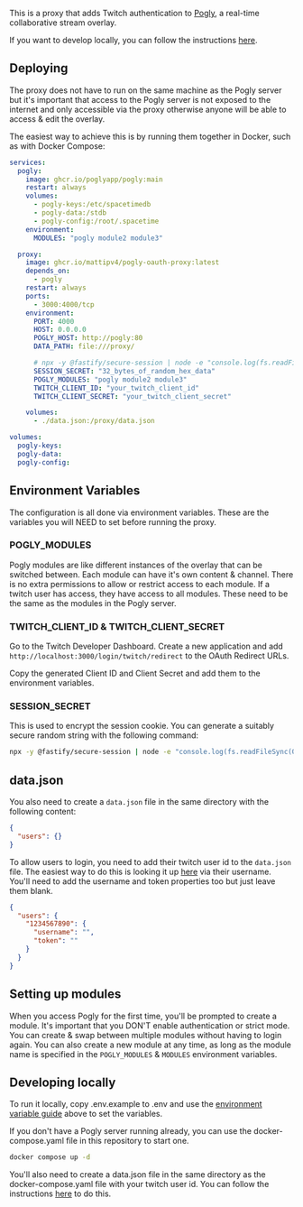 This is a proxy that adds Twitch authentication to [Pogly](https://github.com/PoglyApp/pogly-standalone), a real-time collaborative stream overlay.

If you want to develop locally, you can follow the instructions [here](#Developing-locally).

## Deploying

The proxy does not have to run on the same machine as the Pogly server but it's important that access to the Pogly server is not exposed to the internet and only accessible via the proxy otherwise anyone will be able to access & edit the overlay.

The easiest way to achieve this is by running them together in Docker, such as with Docker Compose:

```yaml
services:
  pogly:
    image: ghcr.io/poglyapp/pogly:main
    restart: always
    volumes:
      - pogly-keys:/etc/spacetimedb
      - pogly-data:/stdb
      - pogly-config:/root/.spacetime
    environment:
      MODULES: "pogly module2 module3"

  proxy:
    image: ghcr.io/mattipv4/pogly-oauth-proxy:latest
    depends_on:
      - pogly
    restart: always
    ports:
      - 3000:4000/tcp
    environment:
      PORT: 4000
      HOST: 0.0.0.0
      POGLY_HOST: http://pogly:80
      DATA_PATH: file:///proxy/

      # npx -y @fastify/secure-session | node -e "console.log(fs.readFileSync(0).toString('hex'))"
      SESSION_SECRET: "32_bytes_of_random_hex_data"
      POGLY_MODULES: "pogly module2 module3"
      TWITCH_CLIENT_ID: "your_twitch_client_id"
      TWITCH_CLIENT_SECRET: "your_twitch_client_secret"

    volumes:
      - ./data.json:/proxy/data.json

volumes:
  pogly-keys:
  pogly-data:
  pogly-config:
```

## Environment Variables

The configuration is all done via environment variables. These are the variables you will NEED to set before running the proxy.

### POGLY_MODULES

Pogly modules are like different instances of the overlay that can be switched between. Each module can have it's own content & channel. There is no extra permissions to allow or restrict access to each module. If a twitch user has access, they have access to all modules. These need to be the same as the modules in the Pogly server.

### TWITCH_CLIENT_ID & TWITCH_CLIENT_SECRET

Go to the Twitch Developer Dashboard.
Create a new application and add `http://localhost:3000/login/twitch/redirect` to the OAuth Redirect URLs.

Copy the generated Client ID and Client Secret and add them to the environment variables.

### SESSION_SECRET

This is used to encrypt the session cookie. You can generate a suitably secure random string with the following command:

```bash
npx -y @fastify/secure-session | node -e "console.log(fs.readFileSync(0).toString('hex'))"
```

## data.json

You also need to create a `data.json` file in the same directory with the following content:

```json
{
  "users": {}
}
```

To allow users to login, you need to add their twitch user id to the `data.json` file. The easiest way to do this is looking it up [here](https://www.streamweasels.com/tools/convert-twitch-username-%20to-user-id/) via their username. You'll need to add the username and token properties too but just leave them blank.

```json
{
  "users": {
    "1234567890": {
      "username": "",
      "token": ""
    }
  }
}
```

## Setting up modules

When you access Pogly for the first time, you'll be prompted to create a module. It's important that you DON'T enable authentication or strict mode. You can create & swap between multiple modules without having to login again. You can also create a new module at any time, as long as the module name is specified in the `POGLY_MODULES` & `MODULES` environment variables.

## Developing locally

To run it locally, copy .env.example to .env and use the [environment variable guide](#Environment-Variables) above to set the variables.

If you don't have a Pogly server running already, you can use the docker-compose.yaml file in this repository to start one.

```bash
docker compose up -d
```

You'll also need to create a data.json file in the same directory as the docker-compose.yaml file with your twitch user id. You can follow the instructions [here](#datajson) to do this.
